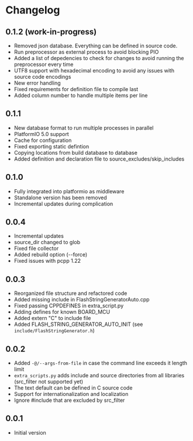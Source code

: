 # Changelog

## 0.1.2 (work-in-progress)

- Removed json database. Everything can be defined in source code.
- Run preprocessor as external process to avoid blocking PIO
- Added a list of depedencies to check for changes to avoid running the preprocessor every time
- UTF8 support with hexadecimal encoding to avoid any issues with source code encodings
- New error handling
- Fixed requirements for definition file to compile last
- Added column number to handle multiple items per line

## 0.1.1

- New database format to run multiple processes in parallel
- PlatformIO 5.0 support
- Cache for configuration
- Fixed exporting static defintion
- Copying locations from build database to database
- Added definition and declaration file to source_excludes/skip_includes

## 0.1.0

- Fully integrated into platformio as middleware
- Standalone version has been removed
- Incremental updates during complication

## 0.0.4

- Incremental updates
- source_dir changed to glob
- Fixed file collector
- Added rebuild option (--force)
- Fixed issues with pcpp 1.22

## 0.0.3

- Reorganized file structure and refactored code
- Added missing include in FlashStringGeneratorAuto.cpp
- Fixed passing CPPDEFINES in extra_script.py
- Adding defines for known BOARD_MCU
- Added extern "C" to include file
- Added FLASH_STRING_GENERATOR_AUTO_INIT (see `include/FlashStringGenerator.h`)

## 0.0.2

- Added `-@/--args-from-file` in case the command line exceeds it length limit
- `extra_scripts.py` adds include and source directories from all libraries (src_filter not supported yet)
- The text default can be defined in C source code
- Support for internationalization and localization
- Ignore #include that are excluded by src_filter

## 0.0.1

- Initial version
